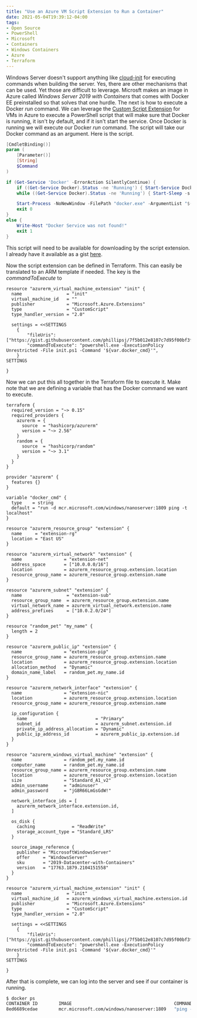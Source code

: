 ```yaml
---
title: "Use an Azure VM Script Extension to Run a Container"
date: 2021-05-04T19:39:12-04:00
tags:
- Open Source
- PowerShell
- Microsoft
- Containers
- Windows Containers
- Azure
- Terraform
---
```


Windows Server doesn't support anything like [cloud-init](https://cloud-init.io/) for executing commands when building the server. Yes, there are other mechanisms that can be used. Yet those are difficult to leverage. Microsft makes an image in Azure called *Windows Server 2019 with Containers* that comes with Docker EE preinstalled so that solves that one hurdle. The next is how to execute a Docker *run* command. We can leverage the [Custom Script Extension](https://docs.microsoft.com/en-us/azure/virtual-machines/extensions/custom-script-windows) for VMs in Azure to execute a PowerShell script that will make sure that Docker is running, it isn't by default, and if it isn't start the service. Once Docker is running we will execute our Docker *run* command.  The script will take our Docker command as an argument. Here is the script.

```PowerShell
[CmdletBinding()]
param (
    [Parameter()]
    [String]
    $Command
)

if (Get-Service 'Docker' -ErrorAction SilentlyContinue) {
    if ((Get-Service Docker).Status -ne 'Running') { Start-Service Docker }
    while ((Get-Service Docker).Status -ne 'Running') { Start-Sleep -s 5 }

    Start-Process -NoNewWindow -FilePath "docker.exe" -ArgumentList "$($Command)"
    exit 0
}
else {
    Write-Host "Docker Service was not found!"
    exit 1
}
```

This script will need to be available for downloading by the script extension. I already have it available as a gist [here](https://gist.githubusercontent.com/phillipsj/7f5b012e8107c7d95f00bf3fbe261116/raw/7134abb33aa78c2856e77af3dc74e6ee798177dc/init.ps1).

Now the script extension can be defined in Terraform. This can easily be translated to an ARM template if needed. The key is the *commandToExecute* to 

```HCL
resource "azurerm_virtual_machine_extension" "init" {
  name                 = "init"
  virtual_machine_id   = ""
  publisher            = "Microsoft.Azure.Extensions"
  type                 = "CustomScript"
  type_handler_version = "2.0"

  settings = <<SETTINGS
    {
        "fileUris": ["https://gist.githubusercontent.com/phillipsj/7f5b012e8107c7d95f00bf3fbe261116/raw/7134abb33aa78c2856e77af3dc74e6ee798177dc/init.ps1"],
        "commandToExecute": "powershell.exe -ExecutionPolicy Unrestricted -File init.ps1 -Command '${var.docker_cmd}'",
    }
SETTINGS

}
```

Now we can put this all together in the Terraform file to execute it. Make note that we are defining a variable that has the Docker command we want to execute.

```HCL
terraform {
  required_version = "~> 0.15"
  required_providers {
    azurerm = {
      source  = "hashicorp/azurerm"
      version = "~> 2.56"
    }
    random = {
      source  = "hashicorp/random"
      version = "~> 3.1"
    }
  }
}

provider "azurerm" {
  features {}
}

variable "docker_cmd" {
  type    = string
  default = "run -d mcr.microsoft.com/windows/nanoserver:1809 ping -t localhost"
}

resource "azurerm_resource_group" "extension" {
  name     = "extension-rg"
  location = "East US"
}

resource "azurerm_virtual_network" "extension" {
  name                = "extension-net"
  address_space       = ["10.0.0.0/16"]
  location            = azurerm_resource_group.extension.location
  resource_group_name = azurerm_resource_group.extension.name
}

resource "azurerm_subnet" "extension" {
  name                 = "extension-sub"
  resource_group_name  = azurerm_resource_group.extension.name
  virtual_network_name = azurerm_virtual_network.extension.name
  address_prefixes     = ["10.0.2.0/24"]
}

resource "random_pet" "my_name" {
  length = 2
}

resource "azurerm_public_ip" "extension" {
  name                = "extension-pip"
  resource_group_name = azurerm_resource_group.extension.name
  location            = azurerm_resource_group.extension.location
  allocation_method   = "Dynamic"
  domain_name_label   = random_pet.my_name.id
}

resource "azurerm_network_interface" "extension" {
  name                = "extension-nic"
  location            = azurerm_resource_group.extension.location
  resource_group_name = azurerm_resource_group.extension.name

  ip_configuration {
    name                          = "Primary"
    subnet_id                     = azurerm_subnet.extension.id
    private_ip_address_allocation = "Dynamic"
    public_ip_address_id          = azurerm_public_ip.extension.id
  }
}

resource "azurerm_windows_virtual_machine" "extension" {
  name                = random_pet.my_name.id
  computer_name       = random_pet.my_name.id
  resource_group_name = azurerm_resource_group.extension.name
  location            = azurerm_resource_group.extension.location
  size                = "Standard_A1_v2"
  admin_username      = "adminuser"
  admin_password      = "jG8R66LmGsGdW!"

  network_interface_ids = [
    azurerm_network_interface.extension.id,
  ]

  os_disk {
    caching              = "ReadWrite"
    storage_account_type = "Standard_LRS"
  }

  source_image_reference {
    publisher = "MicrosoftWindowsServer"
    offer     = "WindowsServer"
    sku       = "2019-Datacenter-with-Containers"
    version   = "17763.1879.2104151558"
  }
}

resource "azurerm_virtual_machine_extension" "init" {
  name                 = "init"
  virtual_machine_id   = azurerm_windows_virtual_machine.extension.id
  publisher            = "Microsoft.Azure.Extensions"
  type                 = "CustomScript"
  type_handler_version = "2.0"

  settings = <<SETTINGS
    {
        "fileUris": ["https://gist.githubusercontent.com/phillipsj/7f5b012e8107c7d95f00bf3fbe261116/raw/7134abb33aa78c2856e77af3dc74e6ee798177dc/init.ps1"],
        "commandToExecute": "powershell.exe -ExecutionPolicy Unrestricted -File init.ps1 -Command '${var.docker_cmd}'"
    }
SETTINGS

}
```

After that is complete, we can log into the server and see if our container is running.

```Bash
$ docker ps
CONTAINER ID        IMAGE                                       COMMAND               CREATED             STATUS              PORTS               NAMES
8ed6689cedae        mcr.microsoft.com/windows/nanoserver:1809   "ping -t localhost"   9 seconds ago       Up 4 seconds                            objective_goldberg
```


